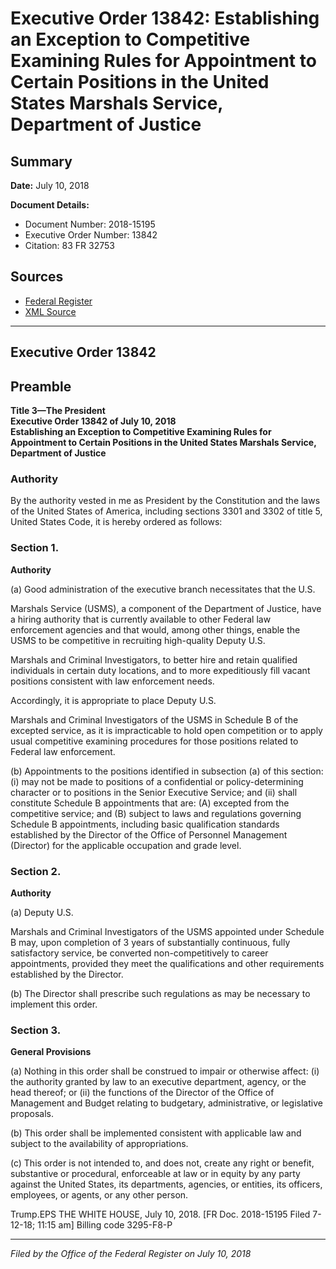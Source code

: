 # Executive Order 13842: Establishing an Exception to Competitive Examining Rules for Appointment to Certain Positions in the United States Marshals Service, Department of Justice

## Summary

**Date:** July 10, 2018

**Document Details:**
- Document Number: 2018-15195
- Executive Order Number: 13842
- Citation: 83 FR 32753

## Sources
- [Federal Register](https://www.federalregister.gov/documents/2018/07/13/2018-15195/establishing-an-exception-to-competitive-examining-rules-for-appointment-to-certain-positions-in-the)
- [XML Source](https://www.federalregister.gov/documents/full_text/xml/2018/07/13/2018-15195.xml)

---

## Executive Order 13842

## Preamble

**Title 3—The President**  
**Executive Order 13842 of July 10, 2018**  
**Establishing an Exception to Competitive Examining Rules for Appointment to Certain Positions in the United States Marshals Service, Department of Justice**

### Authority

By the authority vested in me as President by the Constitution and the laws of the United States of America, including sections 3301 and 3302 of title 5, United States Code, it is hereby ordered as follows:
### Section 1.

**Authority**

(a) Good administration of the executive branch necessitates that the U.S.

Marshals Service (USMS), a component of the Department of Justice, have a hiring authority that is currently available to other Federal law enforcement agencies and that would, among other things, enable the USMS to be competitive in recruiting high-quality Deputy U.S.

Marshals and Criminal Investigators, to better hire and retain qualified individuals in certain duty locations, and to more expeditiously fill vacant positions consistent with law enforcement needs.

Accordingly, it is appropriate to place Deputy U.S.

Marshals and Criminal Investigators of the USMS in Schedule B of the excepted service, as it is impracticable to hold open competition or to apply usual competitive examining procedures for those positions related to Federal law enforcement.

(b) Appointments to the positions identified in subsection (a) of this section:
    (i) may not be made to positions of a confidential or policy-determining character or to positions in the Senior Executive Service; and
    (ii) shall constitute Schedule B appointments that are:
(A) excepted from the competitive service; and
(B) subject to laws and regulations governing Schedule B appointments, including basic qualification standards established by the Director of the Office of Personnel Management (Director) for the applicable occupation and grade level.
### Section 2.

**Authority**

(a) Deputy U.S.

Marshals and Criminal Investigators of the USMS appointed under Schedule B may, upon completion of 3 years of substantially continuous, fully satisfactory service, be converted non-competitively to career appointments, provided they meet the qualifications and other requirements established by the Director.

(b) The Director shall prescribe such regulations as may be necessary to implement this order.
### Section 3.

**General Provisions**

(a) Nothing in this order shall be construed to impair or otherwise affect:
    (i) the authority granted by law to an executive department, agency, or the head thereof; or
    (ii) the functions of the Director of the Office of Management and Budget relating to budgetary, administrative, or legislative proposals.

(b) This order shall be implemented consistent with applicable law and subject to the availability of appropriations.

(c) This order is not intended to, and does not, create any right or benefit, substantive or procedural, enforceable at law or in equity by any party against the United States, its departments, agencies, or entities, its officers, employees, or agents, or any other person.

Trump.EPS
THE WHITE HOUSE,
July 10, 2018.
[FR Doc. 2018-15195 
Filed 7-12-18; 11:15 am]
Billing code 3295-F8-P

---

*Filed by the Office of the Federal Register on July 10, 2018*
